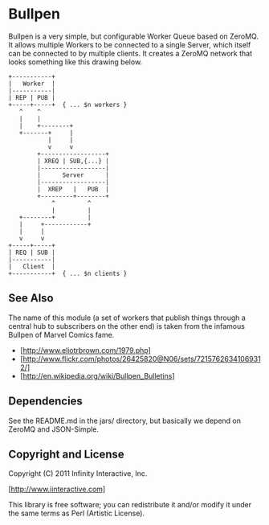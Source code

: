 Bullpen
=======

Bullpen is a very simple, but configurable Worker Queue based on ZeroMQ.
It allows multiple Workers to be connected to a single Server, which
itself can be connected to by multiple clients. It creates a ZeroMQ
network that looks something like this drawing below.

    +-----------+
    |   Worker  |
    |-----------|
    | REP | PUB |
    +-----+-----+  { ... $n workers }
       ^    ^
       |    |
       |    +--------+
       +-------+     |
               |     |
               v     v
            +------------------+
            | XREQ | SUB,{...} |
            |------------------|
            |      Server      |
            |------------------|
            |  XREP   |   PUB  |
            +---------+--------+
                ^         ^
                |         |
       +--------+         |
       |     +------------+
       |     |
       v     v
    +-----+-----+
    | REQ | SUB |
    |-----------|
    |   Client  |
    +-----------+  { ... $n clients }

## See Also

The name of this module (a set of workers that publish things through a
central hub to subscribers on the other end) is taken from the infamous
Bullpen of Marvel Comics fame.

* [http://www.eliotrbrown.com/1979.php]
* [http://www.flickr.com/photos/26425820@N06/sets/72157626341069312/]
* [http://en.wikipedia.org/wiki/Bullpen_Bulletins]

## Dependencies

See the README.md in the jars/ directory, but basically we depend on
ZeroMQ and JSON-Simple.

## Copyright and License

Copyright (C) 2011 Infinity Interactive, Inc.

[http://www.iinteractive.com]

This library is free software; you can redistribute it and/or modify
it under the same terms as Perl (Artistic License).

